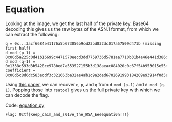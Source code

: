 # Equation

Looking at the image, we get the last half of the private key. Base64 decoding this gives us the raw bytes of the ASN.1 format, from which we can extract the following:

```
q = 0x...3acf6684e41176a5b673056b9cd23bd832dc017a57509d471b (missing first half)
d mod (p-1) = 0x00d5a225c0d41b16699c4471570eecd3dd7759736d5781aa7710b31b4a46e441d386da1345bc97d1aa913f853f850f6d4684a80e6067fb71cf213b276c2cbaed59
d mod (q-1) = 0x1338c593d3b5428ce978bed7a553527155b3d138aeac084020c0c67f54b953015e55f60a5d31386505e02e6122dad7db0a05ecb552e448b347adc2c9170fa2f3
coefficient = 0x00d5c8d6dc583ecdf3c321663ba32ae4ab1c9a2ded6702691993184209e93914f0d5adf415634788d5919d84a8d77429959d40fba47b29cf70b943124217c9a431
```

Using [this paper](https://eprint.iacr.org/2004/147.pdf), we can recover `e`, `p`, and `q` from `d mod (p-1)` and `d mod (q-1)`. Popping those into `rsatool` gives us the full private key with which we can decode the flag.


Code: [equation.py](equation.py)

```
Flag: 0ctf{Keep_ca1m_and_s01ve_the_RSA_Eeeequati0n!!!}
```
